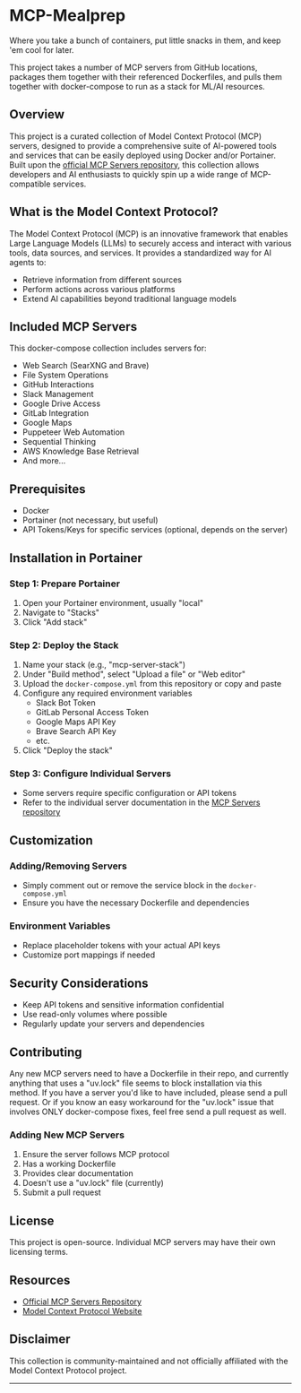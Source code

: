 # MCP-Mealprep
Where you take a bunch of containers, put little snacks in them, and keep 'em cool for later.

This project takes a number of MCP servers from GitHub locations, packages them together with their referenced Dockerfiles, and pulls them together with docker-compose to run as a stack for ML/AI resources.

## Overview

This project is a curated collection of Model Context Protocol (MCP) servers, designed to provide a comprehensive suite of AI-powered tools and services that can be easily deployed using Docker and/or Portainer. Built upon the [official MCP Servers repository](https://github.com/modelcontextprotocol/servers), this collection allows developers and AI enthusiasts to quickly spin up a wide range of MCP-compatible services.

## What is the Model Context Protocol?

The Model Context Protocol (MCP) is an innovative framework that enables Large Language Models (LLMs) to securely access and interact with various tools, data sources, and services. It provides a standardized way for AI agents to:

- Retrieve information from different sources
- Perform actions across various platforms
- Extend AI capabilities beyond traditional language models

## Included MCP Servers

This docker-compose collection includes servers for:

- Web Search (SearXNG and Brave)
- File System Operations
- GitHub Interactions
- Slack Management
- Google Drive Access
- GitLab Integration
- Google Maps
- Puppeteer Web Automation
- Sequential Thinking
- AWS Knowledge Base Retrieval
- And more...

## Prerequisites

- Docker
- Portainer (not necessary, but useful)
- API Tokens/Keys for specific services (optional, depends on the server)

## Installation in Portainer

### Step 1: Prepare Portainer
1. Open your Portainer environment, usually "local"
2. Navigate to "Stacks"
3. Click "Add stack"

### Step 2: Deploy the Stack
1. Name your stack (e.g., "mcp-server-stack")
2. Under "Build method", select "Upload a file" or "Web editor"
3. Upload the `docker-compose.yml` from this repository or copy and paste
4. Configure any required environment variables
   - Slack Bot Token
   - GitLab Personal Access Token
   - Google Maps API Key
   - Brave Search API Key
   - etc.
5. Click "Deploy the stack"

### Step 3: Configure Individual Servers
- Some servers require specific configuration or API tokens
- Refer to the individual server documentation in the [MCP Servers repository](https://github.com/modelcontextprotocol/servers)

## Customization

### Adding/Removing Servers
- Simply comment out or remove the service block in the `docker-compose.yml`
- Ensure you have the necessary Dockerfile and dependencies

### Environment Variables
- Replace placeholder tokens with your actual API keys
- Customize port mappings if needed

## Security Considerations
- Keep API tokens and sensitive information confidential
- Use read-only volumes where possible
- Regularly update your servers and dependencies

## Contributing
Any new MCP servers need to have a Dockerfile in their repo, and currently anything that uses a "uv.lock" file seems to block installation via this method. If you have a server you'd like to have included, please send a pull request. Or if you know an easy workaround for the "uv.lock" issue that involves ONLY docker-compose fixes, feel free send a pull request as well.

### Adding New MCP Servers
1. Ensure the server follows MCP protocol
2. Has a working Dockerfile
3. Provides clear documentation
4. Doesn't use a "uv.lock" file (currently)
5. Submit a pull request

## License

This project is open-source. Individual MCP servers may have their own licensing terms.

## Resources
- [Official MCP Servers Repository](https://github.com/modelcontextprotocol/servers)
- [Model Context Protocol Website](https://modelcontextprotocol.io)

## Disclaimer
This collection is community-maintained and not officially affiliated with the Model Context Protocol project.

---
